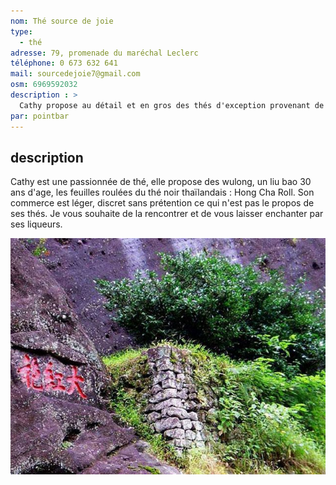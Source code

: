 ```yaml
---
nom: Thé source de joie
type: 
  - thé
adresse: 79, promenade du maréchal Leclerc
téléphone: 0 673 632 641
mail: sourcedejoie7@gmail.com
osm: 6969592032
description : >
  Cathy propose au détail et en gros des thés d'exception provenant de Birmanie, de Thaïlande ou du Népal. Thé sombre, noir, rouge, bleu, vert et blanc - il y en a pour toutes les envies. 
par: pointbar
---
```


## description

Cathy est une passionnée de thé, elle propose des wulong, un liu bao 30 ans d'age, les feuilles roulées du thé noir thaïlandais : Hong Cha Roll. Son commerce est léger, discret sans prétention ce qui n'est pas le propos de ses thés. Je vous souhaite de la rencontrer et de vous laisser enchanter par ses liqueurs.

![Thé source de joie](./media/the-source-de-joie.jpg)
